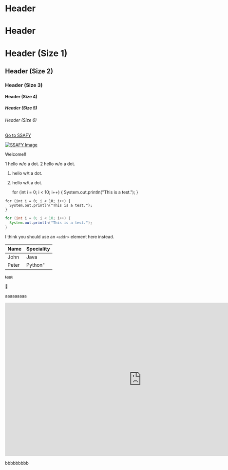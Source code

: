 <h1> Header
<H1> Header

# Header (Size 1)
## Header (Size 2)
### Header (Size 3)
#### Header (Size 4)
##### Header (Size 5)
###### Header (Size 6)

[Go to SSAFY](www.ssafy.com)


[![SSAFY Image](https://edu.ssafy.com/asset/images/logo.png)](https://www.saffy.com)

Welcome!! 


1 hello w/o a dot.
2 hello w/o a dot.
1. hello w/t a dot.
2. hello w/t a dot.

    
    for (int i = 0; i < 10; i++) {
      System.out.println("This is a test.");
    }
    

```
for (int i = 0; i < 10; i++) {
  System.out.println("This is a test.");
}
```

```Java
for (int i = 0; i < 10; i++) {
  System.out.println("This is a test.");
}
```


I think you should use an
`<addr>` element here instead.

Name | Speciality
-------- | -------------
John | Java
Peter | Python"

~~text~~

:camel:

<a href="https://www.youtube.com/watch?v=IcWBn4oW9QQ"></a>


aaaaaaaaa

<iframe width="893" height="502" src="https://www.youtube.com/embed/IcWBn4oW9QQ" frameborder="0" allow="accelerometer; autoplay; encrypted-media; gyroscope; picture-in-picture" allowfullscreen></iframe>


bbbbbbbbb
